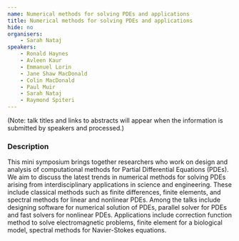 ```yaml
---
name: Numerical methods for solving PDEs and applications
title: Numerical methods for solving PDEs and applications
hide: no
organisers:
    - Sarah Nataj
speakers:
    - Ronald Haynes 
    - Avleen Kaur
    - Emmanuel Lorin
    - Jane Shaw MacDonald
    - Colin MacDonald
    - Paul Muir
    - Sarah Nataj
    - Raymond Spiteri
---
```


(Note: talk titles and links to abstracts will appear when the information is submitted by speakers and processed.)

<h3 class="font-weight-light mb-3">Description</h3>

This mini symposium brings together researchers who work on design and analysis of computational methods for Partial Differential Equations (PDEs). We aim to discuss the latest trends in numerical methods for solving PDEs arising from interdisciplinary applications in science and engineering. These include classical methods such as finite differences, finite elements, and spectral methods for linear and nonlinear PDEs. Among the talks include designing software for numerical solution of PDEs, parallel solver for PDEs and fast solvers for nonlinear PDEs. Applications include correction function method to solve electromagnetic problems, finite element for a biological model, spectral methods for Navier-Stokes equations.
